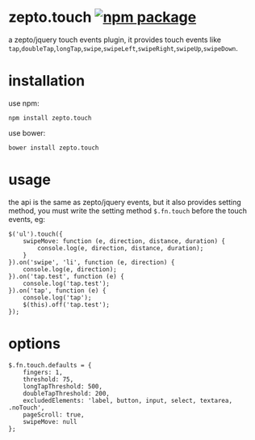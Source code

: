 # zepto.touch [![npm package](https://img.shields.io/npm/v/zepto.touch.svg?style=flat-square)](https://www.npmjs.com/package/zepto.touch)

a zepto/jquery touch events plugin, it provides touch events like `tap`,`doubleTap`,`longTap`,`swipe`,`swipeLeft`,`swipeRight`,`swipeUp`,`swipeDown`.

# installation

use npm:

	npm install zepto.touch

use bower:

	bower install zepto.touch

# usage

the api is the same as zepto/jquery events, but it also provides setting method, you must write the setting method `$.fn.touch` before the touch events, eg:

	$('ul').touch({
		swipeMove: function (e, direction, distance, duration) {
			console.log(e, direction, distance, duration);
		}
	}).on('swipe', 'li', function (e, direction) {
		console.log(e, direction);
	}).on('tap.test', function (e) {
		console.log('tap.test');
	}).on('tap', function (e) {
		console.log('tap');
		$(this).off('tap.test');
	});

# options

	$.fn.touch.defaults = {
        fingers: 1,
        threshold: 75,
        longTapThreshold: 500,
        doubleTapThreshold: 200,
        excludedElements: 'label, button, input, select, textarea, .noTouch',
        pageScroll: true,
        swipeMove: null
	};
